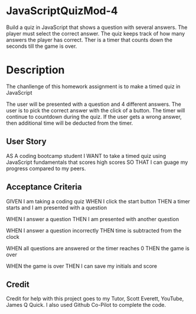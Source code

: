 # JavaScriptQuizMod-4

Build a quiz in JavaScript that shows a question with several answers.  The player must select the correct answer.  The quiz keeps track of how many answers the player has correct. Ther is a timer that counts down the seconds till the game is over.

# Description

The chanllenge of this homework assignment is to make a timed quiz in JavaScript

The user will be presented with a question and 4 different answers.  The user is to pick the correct answer with the click of a button.  The timer will continue to countdown during the quiz. If the user gets a wrong answer, then additional time will be deducted from the timer.

## User Story

AS A coding bootcamp student
I WANT to take a timed quiz using JavaScript fundamentals that scores high scores
SO THAT I can guage my progress compared to my peers.

## Acceptance Criteria

GIVEN I am taking a coding quiz
WHEN I click the start button
THEN a timer starts and I am presented with a question

WHEN I answer a question
THEN I am presented with another question

WHEN I answer a question incorrectly
THEN time is subtracted from the clock

WHEN all questions are answered or the timer reaches 0
THEN the game is over

WHEN the game is over
THEN I can save my initials and score

## Credit

Credit for help with this project goes to my Tutor, Scott Everett, YouTube, James Q Quick.  I also used Github Co-Pilot to complete the code.

